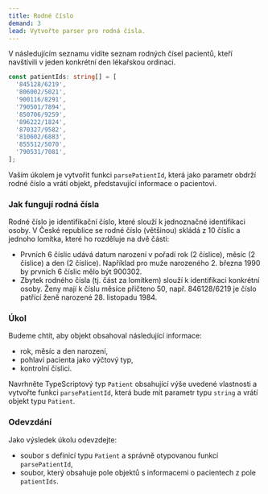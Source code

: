 ```yaml
---
title: Rodné číslo
demand: 3
lead: Vytvořte parser pro rodná čísla.
---
```


V následujícím seznamu vidíte seznam rodných čísel pacientů, kteří navštívili v jeden konkrétní den lékařskou ordinaci.

```ts
const patientIds: string[] = [
  '845128/6219',
  '806002/5021',
  '900116/8291',
  '790501/7894',
  '850706/9259',
  '896222/1824',
  '870327/9582',
  '810602/6883',
  '855512/5070',
  '790531/7081',
];
```

Vaším úkolem je vytvořit funkci `parsePatientId`, která jako parametr obdrží rodné číslo  a vrátí objekt, představující informace o pacientovi.

### Jak fungují rodná čísla

Rodné číslo je identifikační číslo, které slouží k jednoznačné identifikaci osoby. V České republice se rodné číslo (většinou) skládá z 10 číslic a jednoho lomítka, které ho rozděluje na dvě části:

- Prvních 6 číslic udává datum narození v pořadí rok (2 číslice), měsíc (2 číslice) a den (2 číslice). Například pro muže narozeného 2. března 1990 by prvních 6 číslic mělo být 900302.
- Zbytek rodného čísla (tj. část za lomítkem) slouží k identifikaci konkrétní osoby.
Ženy mají k číslu měsíce přičteno 50, např. 846128/6219 je číslo patřící ženě narozené 28. listopadu 1984.

### Úkol

Budeme chtít, aby objekt obsahoval následující informace:

- rok, měsíc a den narození,
- pohlaví pacienta jako výčtový typ,
- kontrolní číslici.

Navrhněte TypeScriptový typ `Patient` obsahující výše uvedené vlastnosti a vytvořte funkci `parsePatientId`, která bude mít parametr typu `string` a vrátí objekt typu `Patient`.

### Odevzdání

Jako výsledek úkolu odevzdejte:

- soubor s definicí typu `Patient` a správně otypovanou funkcí `parsePatientId`,
- soubor, který obsahuje pole objektů s informacemi o pacientech z pole `patientIds`.
